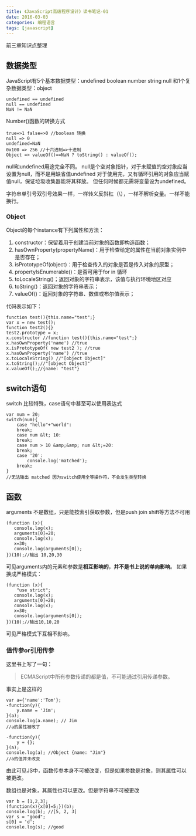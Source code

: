 ```yaml
---
title: 《JavaScript高级程序设计》读书笔记-01
date: 2016-03-03
categories: 编程语言
tags: [javascript]
---
```

前三章知识点整理
<!--more-->
## 数据类型

JavaScript有5个基本数据类型：undefined boolean number string null
和1个复杂数据类型：object

```
undefined == undefined
null == undefined
NaN != NaN
```

Number()函数的转换方式

```
true=>1 false=>0 //boolean 转换
null => 0
undefined=NaN
0x100 => 256 //十六进制=>十进制
Object => valueOf()==NaN ? toString() : valueOf();
```

null和undefined用途完全不同。
null是个空对象指针，对于未赋值的空对象应当设置为null，而不是用缺省值undefined
对于使用完，又有循环引用的对象应当赋值null，保证垃圾收集器能将其释放。
但任何时候都无需将变量设为undefined。

字符串单引号双引号效果一样，一样转义反斜杠（\），一样不解析变量。一样不能换行。

### Object

Object的每个instance有下列属性和方法：

1.  constructor：保留着用于创建当前对象的函数即构造函数；
2.  hasOwnProperty(propertyName)：用于检查给定的属性在当前对象实例中是否存在；
3.  isPrototypeOf(object)：用于检查传入的对象是否是传入对象的原型；
4.  propertyIsEnumerable()：是否可用于for in 循环
5.  toLocaleString()；返回对象的字符串表示，该值与执行环境地区对应
6.  toString()：返回对象的字符串表示；
7.  valueOf()：返回对象的字符串、数值或布尔值表示；

代码表示如下：

```
function test(){this.name="test";}
var x = new test();
function test2(){}
test2.prototype = x;
x.constructor //function test(){this.name="test";}
x.hasOwnProperty('name') //true
x.isPrototypeOf( new test2 ); //true
x.hasOwnProperty('name') //true
x.toLocaleString() //"[object Object]"
x.toString();//"[object Object]"
x.valueOf();//{name: "test"}
```

## switch语句

switch 比较特殊，case语句中甚至可以使用表达式

```
var num = 20;
switch(num){
	case "hello"+"world":
	break;
	case num &lt; 10:
	break;
	case num > 10 &amp;&amp; num &lt;=20:
	break;
	case '20':
		console.log('matched');
	break;
}
//无法输出 matched 因为switch使用全等操作符，不会发生类型转换
```

## 函数

arguments 不是数组，只是能按索引获取参数，但是push join shift等方法不可用

```
(function (x){
   console.log(x); 
   arguments[0]=20;
   console.log(x);
   x=30;
   console.log(arguments[0]);
})(10);//输出 10,20,30
```

可见arguments内的元素和参数是**相互影响的**，**并不是书上说的单向影响**。
如果换成严格模式：

```
(function (x){
	"use strict";
   console.log(x); 
   arguments[0]=20;
   console.log(x);
   x=30;
   console.log(arguments[0]);
})(10);//输出10,10,20
```

可见严格模式下互相不影响。

### 值传参or引用传参

这里书上写了一句：

> ECMAScript中所有参数传递的都是值，不可能通过引用传递参数。

事实上是这样的

```
var a={'name':'Tom'};
-function(y){
	y.name = 'Jim';
}(a);
console.log(a.name); // Jim
//a的属性被改了

-function(y){
	y = {};
}(a);
console.log(a); //Object {name: "Jim"}
//a的值并未改变
```

由此可见JS中，函数传参本身不可被改变，但是如果参数是对象，则其属性可以被更改。

数组也是对象，其属性也可以更改。但是字符串不可被更改

```
var b = [1,2,3];
(function(x){x[0]=5;})(b);
console.log(b); //[5, 2, 3]
var s = "good";
s[0] = 'd';
console.log(s); //good
```

